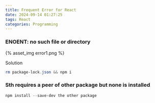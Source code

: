 ```yaml
---
title: Frequent Error for React
date: 2024-09-14 01:27:25
tags: React
categories: Programming
---
```


### ENOENT: no such file or directory

{% asset_img error1.png %}

Solution

```PowerShell
rm package-lock.json && npm i
```

### Sth requires a peer of other package but none is installed

```PowerShell
npm install --save-dev the other package
```
